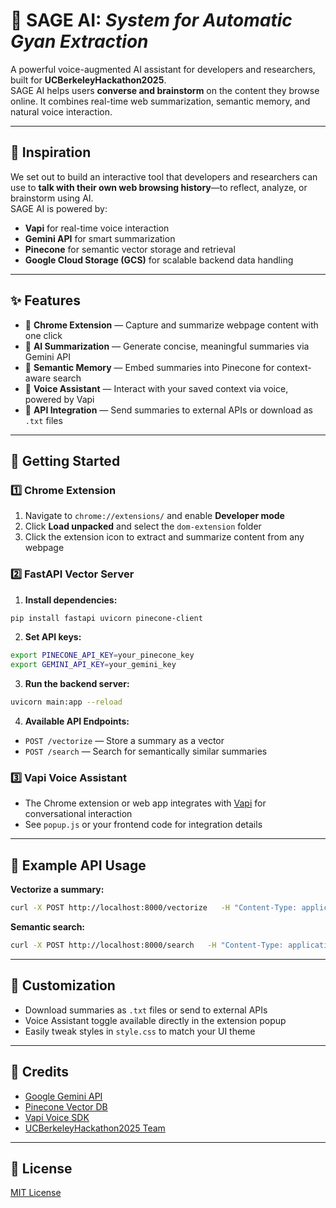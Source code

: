 # 🌿 SAGE AI: *System for Automatic Gyan Extraction*

A powerful voice-augmented AI assistant for developers and researchers, built for **UCBerkeleyHackathon2025**.  
SAGE AI helps users **converse and brainstorm** on the content they browse online. It combines real-time web summarization, semantic memory, and natural voice interaction.

---

## 🚀 Inspiration

We set out to build an interactive tool that developers and researchers can use to **talk with their own web browsing history**—to reflect, analyze, or brainstorm using AI.  
SAGE AI is powered by:

- **Vapi** for real-time voice interaction  
- **Gemini API** for smart summarization  
- **Pinecone** for semantic vector storage and retrieval  
- **Google Cloud Storage (GCS)** for scalable backend data handling  

---

## ✨ Features

- 🧠 **Chrome Extension** — Capture and summarize webpage content with one click  
- 🔎 **AI Summarization** — Generate concise, meaningful summaries via Gemini API  
- 🧭 **Semantic Memory** — Embed summaries into Pinecone for context-aware search  
- 🎤 **Voice Assistant** — Interact with your saved context via voice, powered by Vapi  
- 🔗 **API Integration** — Send summaries to external APIs or download as `.txt` files  

---

## 🧩 Getting Started

### 1️⃣ Chrome Extension

1. Navigate to `chrome://extensions/` and enable **Developer mode**  
2. Click **Load unpacked** and select the `dom-extension` folder  
3. Click the extension icon to extract and summarize content from any webpage  

### 2️⃣ FastAPI Vector Server

1. **Install dependencies:**
```bash
pip install fastapi uvicorn pinecone-client
```

2. **Set API keys:**
```bash
export PINECONE_API_KEY=your_pinecone_key
export GEMINI_API_KEY=your_gemini_key
```

3. **Run the backend server:**
```bash
uvicorn main:app --reload
```

4. **Available API Endpoints:**
- `POST /vectorize` — Store a summary as a vector  
- `POST /search` — Search for semantically similar summaries  

### 3️⃣ Vapi Voice Assistant

- The Chrome extension or web app integrates with [Vapi](https://vapi.ai/) for conversational interaction  
- See `popup.js` or your frontend code for integration details  

---

## 🔧 Example API Usage

**Vectorize a summary:**
```bash
curl -X POST http://localhost:8000/vectorize   -H "Content-Type: application/json"   -d '{"text": "Your summary text here"}'
```

**Semantic search:**
```bash
curl -X POST http://localhost:8000/search   -H "Content-Type: application/json"   -d '{"query": "What are the benefits of apples?"}'
```

---

## 🎨 Customization

- Download summaries as `.txt` files or send to external APIs  
- Voice Assistant toggle available directly in the extension popup  
- Easily tweak styles in `style.css` to match your UI theme  

---

## 🙌 Credits

- [Google Gemini API](https://ai.google.dev/)  
- [Pinecone Vector DB](https://www.pinecone.io/)  
- [Vapi Voice SDK](https://vapi.ai/)  
- [UCBerkeleyHackathon2025 Team](https://github.com/Aditya-Dawadikar/UCBerkeleyHackathon2025)  

---

## 📜 License

[MIT License](LICENSE)
